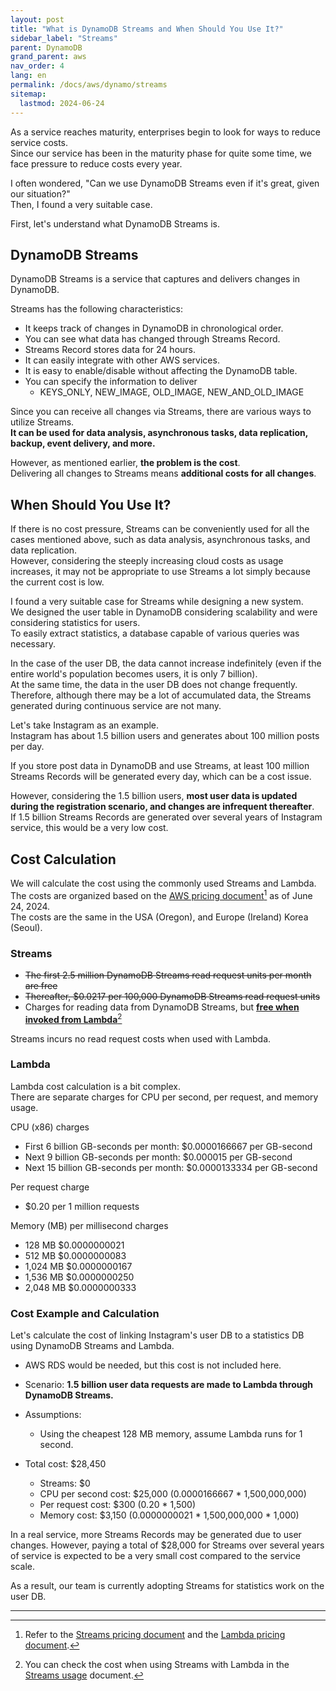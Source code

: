 ```yaml
---
layout: post
title: "What is DynamoDB Streams and When Should You Use It?"
sidebar_label: "Streams"
parent: DynamoDB
grand_parent: aws
nav_order: 4
lang: en
permalink: /docs/aws/dynamo/streams
sitemap:
  lastmod: 2024-06-24
---
```


As a service reaches maturity, enterprises begin to look for ways to reduce service costs.  
Since our service has been in the maturity phase for quite some time, we face pressure to reduce costs every year.

I often wondered, "Can we use DynamoDB Streams even if it's great, given our situation?"  
Then, I found a very suitable case.

First, let's understand what DynamoDB Streams is.


## DynamoDB Streams

DynamoDB Streams is a service that captures and delivers changes in DynamoDB.

Streams has the following characteristics:
- It keeps track of changes in DynamoDB in chronological order.
- You can see what data has changed through Streams Record.
- Streams Record stores data for 24 hours.
- It can easily integrate with other AWS services.
- It is easy to enable/disable without affecting the DynamoDB table.
- You can specify the information to deliver
  - KEYS_ONLY, NEW_IMAGE, OLD_IMAGE, NEW_AND_OLD_IMAGE

Since you can receive all changes via Streams, there are various ways to utilize Streams.  
**It can be used for data analysis, asynchronous tasks, data replication, backup, event delivery, and more.**

However, as mentioned earlier, **the problem is the cost**.  
Delivering all changes to Streams means **additional costs for all changes**.


## When Should You Use It?

If there is no cost pressure, Streams can be conveniently used for all the cases mentioned above, such as data analysis, asynchronous tasks, and data replication.  
However, considering the steeply increasing cloud costs as usage increases, it may not be appropriate to use Streams a lot simply because the current cost is low.

I found a very suitable case for Streams while designing a new system.  
We designed the user table in DynamoDB considering scalability and were considering statistics for users.  
To easily extract statistics, a database capable of various queries was necessary.

In the case of the user DB, the data cannot increase indefinitely (even if the entire world's population becomes users, it is only 7 billion).  
At the same time, the data in the user DB does not change frequently.  
Therefore, although there may be a lot of accumulated data, the Streams generated during continuous service are not many.


Let's take Instagram as an example.  
Instagram has about 1.5 billion users and generates about 100 million posts per day.

If you store post data in DynamoDB and use Streams, at least 100 million Streams Records will be generated every day, which can be a cost issue.

However, considering the 1.5 billion users, **most user data is updated during the registration scenario, and changes are infrequent thereafter**.  
If 1.5 billion Streams Records are generated over several years of Instagram service, this would be a very low cost.


## Cost Calculation

We will calculate the cost using the commonly used Streams and Lambda.  
The costs are organized based on the <u>AWS pricing document</u>[^1] as of June 24, 2024.  
The costs are the same in the USA (Oregon), and Europe (Ireland) Korea (Seoul).

### Streams

- ~~The first 2.5 million DynamoDB Streams read request units per month are free~~
- ~~Thereafter, $0.0217 per 100,000 DynamoDB Streams read request units~~
- Charges for reading data from DynamoDB Streams, but <u>**free when invoked from Lambda**</u>[^2]

Streams incurs no read request costs when used with Lambda.

### Lambda

Lambda cost calculation is a bit complex.  
There are separate charges for CPU per second, per request, and memory usage.

CPU (x86) charges
- First 6 billion GB-seconds per month: $0.0000166667 per GB-second
- Next 9 billion GB-seconds per month:  $0.000015 per GB-second
- Next 15 billion GB-seconds per month: $0.0000133334 per GB-second

Per request charge
- $0.20 per 1 million requests

Memory (MB) per millisecond charges
- 128 MB    $0.0000000021
- 512 MB    $0.0000000083
- 1,024 MB  $0.0000000167
- 1,536 MB  $0.0000000250
- 2,048 MB  $0.0000000333


### Cost Example and Calculation

Let's calculate the cost of linking Instagram's user DB to a statistics DB using DynamoDB Streams and Lambda.
- AWS RDS would be needed, but this cost is not included here.

- Scenario: **1.5 billion user data requests are made to Lambda through DynamoDB Streams.**
- Assumptions:
  - Using the cheapest 128 MB memory, assume Lambda runs for 1 second.

- Total cost: $28,450
  - Streams: $0
  - CPU per second cost: $25,000 (0.0000166667 * 1,500,000,000)
  - Per request cost: $300 (0.20 * 1,500)
  - Memory cost: $3,150 (0.0000000021 * 1,500,000,000 * 1,000)

In a real service, more Streams Records may be generated due to user changes.
However, paying a total of $28,000 for Streams over several years of service is expected to be a very small cost compared to the service scale.


As a result, our team is currently adopting Streams for statistics work on the user DB.



---

[^1]: Refer to the [Streams pricing document](https://aws.amazon.com/dynamodb/pricing/provisioned/) and the [Lambda pricing document](https://aws.amazon.com/lambda/pricing/).
[^2]: You can check the cost when using Streams with Lambda in the [Streams usage](https://docs.aws.amazon.com/amazondynamodb/latest/developerguide/CostOptimization_StreamsUsage.html) document.
